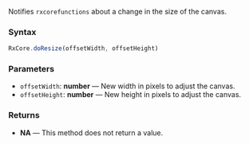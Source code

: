 Notifies `rxcorefunctions` about a change in the size of the canvas.

### Syntax

```typescript
RxCore.doResize(offsetWidth, offsetHeight)
```

### Parameters

- `offsetWidth`: **number** — New width in pixels to adjust the canvas.
- `offsetHeight`: **number** — New height in pixels to adjust the canvas.

### Returns

- **NA** — This method does not return a value.